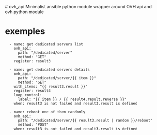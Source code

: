 <!--
<meta name="google-site-verification" content="U8lM812DV554z25tlR6uJ11lHSqBYu8gmDgp3GS8OHs" />
-->
<meta name="google-site-verification" content="DJIgbTdY6cUvC-kNPsRlGH3iqJtYj6bRewbcKh1fE44" />
# ovh_api
Minimalist ansible python module wrapper around OVH api and ovh python module

# exemples

      - name: get dedicated servers list
        ovh_api:
          path: "/dedicated/server"
          method: "GET"
        register: result3

      - name: get dedicated servers details
        ovh_api:
          path: "/dedicated/server/{{ item }}"
          method: "GET"
        with_items: "{{ result3.result }}"
        register: result4
        loop_control:
          label: "{{ item }} / {{ result4.result.reverse }}"
        when: result3 is not failed and result3.result is defined

      - name: reboot one of them randomly
        ovh_api:
          path: "/dedicated/server/{{ result3.result | random }}/reboot"
          method: "POST"
        when: result3 is not failed and result3.result is defined

